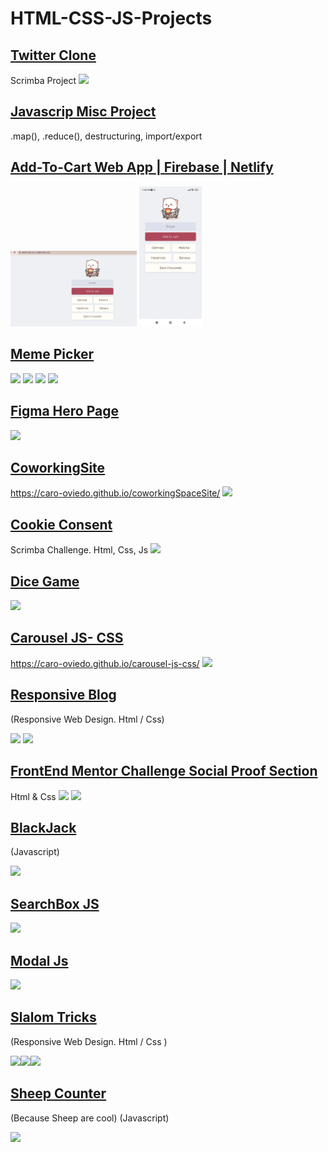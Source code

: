 

# HTML-CSS-JS-Projects


## [Twitter Clone](https://github.com/caro-oviedo/Twitter-Clone/tree/main)
Scrimba Project 
<img src="img/twitterclone.png" width=40%>

## [Javascrip Misc Project](https://github.com/caro-oviedo/JS-Misc)
.map(), .reduce(), destructuring, import/export 

## [Add-To-Cart Web App | Firebase | Netlify](https://github.com/caro-oviedo/add-to-cart-firebase/blob/main/README.md)

<img src ="img/addToCart.png" width=40%>
<img src ="img/addToCartMobile2.png" width=20%>

## [Meme Picker](https://github.com/caro-oviedo/Meme-Picker-JS-Css)
<img src="img/memePicker1.png" width=30%>
<img src="img/memePicker2.png" width=30%>
<img src="img/memePicker3.png" width=30%>
<img src="img/memePicker4.png" width=30%>

## [Figma Hero Page](https://github.com/caro-oviedo/figma-project-hero-page)
<a href="https://caro-oviedo.github.io/figma-project-hero-page/"><img src="img/figmahero.png">

## [CoworkingSite](https://github.com/caro-oviedo/coworkingSpaceSite/tree/master)
https://caro-oviedo.github.io/coworkingSpaceSite/
<a href="https://caro-oviedo.github.io/coworkingSpaceSite"> <img src="img/CoworkingScrnSht.png"> </a>

## [Cookie Consent](https://github.com/caro-oviedo/cookie-Consent/tree/main)
Scrimba Challenge. Html, Css, Js
<img src="img/cookieConsent1.png" width=60%>

## [Dice Game](https://github.com/caro-oviedo/DiceGame)
<a href="https://github.com/caro-oviedo/DiceGame"> <img src="img/diceGame.png" width="500px" height="auto"></a>

## [Carousel JS- CSS](https://github.com/caro-oviedo/carousel-js-css)
https://caro-oviedo.github.io/carousel-js-css/
<a href="https://caro-oviedo.github.io/carousel-js-css/"> <img src="img/carousel.png"> </a>


## [Responsive Blog](https://caro-oviedo.github.io/Responsive-Blog/)
(Responsive Web Design. Html / Css) 

<img src="img/respon3.jpg" width="200px" heigth= "auto">
<img src="img/respon2.png" width="600px" heigth= "auto">

## [FrontEnd Mentor Challenge Social Proof Section](https://github.com/caro-oviedo/Social_Proof_Section_Challenge/tree/main)
Html & Css
<img src="img/social_proof1.jpg" width=40%>
<img src="img/social_proof2.jpg" width=10%>



## [BlackJack](https://caro-oviedo.github.io/blackJack/)
(Javascript)

<img src="blackjack.png" width=500px height=auto>

## [SearchBox JS](https://github.com/caro-oviedo/searchbox-Js/tree/main)
<img src="img/searchBox.png" width=500px height=auto>

## [Modal Js](https://github.com/caro-oviedo/modal-js-css)
<img src="img/modalImg.png" width=500px height=auto>

## [Slalom Tricks](https://github.com/caro-oviedo/slalom)
(Responsive Web Design. Html / Css )

<img src="img/slalom1.png" width=150px><img src="img/slalom3.png" width=300px><img src="img/slalom2.png" width=200px>



## [Sheep Counter](https://github.com/caro-oviedo/SheepCounter)
(Because Sheep are cool) 
(Javascript)

<img src="img/sheepCounter.png" width=700px height=auto>


